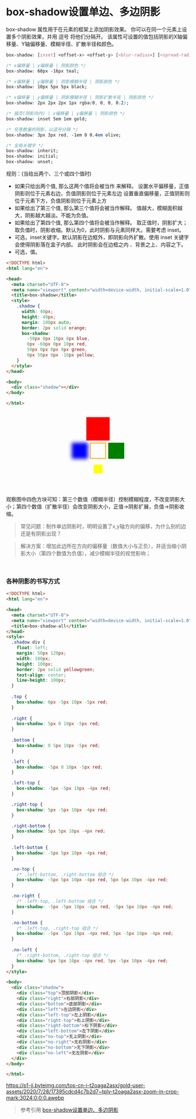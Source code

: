 # box-shadow设置单边、多边阴影
box-shadow 属性用于在元素的框架上添加阴影效果。 你可以在同一个元素上设置多个阴影效果，并用 逗号 将他们分隔开。 该属性可设置的值包括阴影的X轴偏移量、Y轴偏移量、模糊半径、扩散半径和颜色。

``` css
box-shadow: [inset] <offset-x> <offset-y> [<blur-radius>] [<spread-radius>] color [,]
```

``` css
/* x偏移量 | y偏移量 | 阴影颜色 */
box-shadow: 60px -16px teal;

/* x偏移量 | y偏移量 | 阴影模糊半径 | 阴影颜色 */
box-shadow: 10px 5px 5px black;

/* x偏移量 | y偏移量 | 阴影模糊半径 | 阴影扩散半径 | 阴影颜色 */
box-shadow: 2px 2px 2px 1px rgba(0, 0, 0, 0.2);

/* 插页(阴影向内) | x偏移量 | y偏移量 | 阴影颜色 */
box-shadow: inset 5em 1em gold;

/* 任意数量的阴影，以逗号分隔 */
box-shadow: 3px 3px red, -1em 0 0.4em olive;

/* 全局关键字 */
box-shadow: inherit;
box-shadow: initial;
box-shadow: unset;
```
规则：(当给出两个、三个或四个值时)

* 如果只给出两个值, 那么这两个值将会被当作 <offset-x> <offset-y> 来解释。
<offset-x> 设置水平偏移量，正值阴影则位于元素右边，负值阴影则位于元素左边
<offset-y> 设置垂直偏移量，正值阴影则位于元素下方，负值阴影则位于元素上方
* 如果给出了第三个值, 那么第三个值将会被当作<blur-radius>解释。
值越大，模糊面积越大，阴影越大越淡。不能为负值。
* 如果给出了第四个值, 那么第四个值将会被当作<spread-radius>解释。
取正值时，阴影扩大；取负值时，阴影收缩。默认为0，此时阴影与元素同样大。需要考虑 inset。
* 可选，inset关键字。默认阴影在边框外，即阴影向外扩散。使用 inset 关键字 会使得阴影落在盒子内部。 此时阴影会在边框之内 、背景之上、内容之下。
* 可选，<color>值。

```html
<!DOCTYPE html>
<html lang="en">

<head>
  <meta charset="UTF-8">
  <meta name="viewport" content="width=device-width, initial-scale=1.0">
  <title>box-shadow</title>
  <style>
    .shadow {
      width: 40px;
      height: 40px;
      margin: 100px auto;
      border: 2px solid orange;
      box-shadow: 
        -50px 0px 10px 0px blue, 
        0px -60px 0px 10px red, 
        50px 0px 0px 0px green, 
        0px 50px 0px -10px yellow;
    }
  </style>
</head>

<body>
  <div class="shadow"></div>
</body>

</html>

```

<!DOCTYPE html>
<html lang="en">
<head>
  <meta charset="UTF-8">
  <meta name="viewport" content="width=device-width, initial-scale=1.0">
  <title>box-shadow</title>
  <style>
    .shadow {
      width: 40px;
      height: 40px;
      margin: 100px auto;
      border: 2px solid orange;
      box-shadow: 
        -50px 0px 10px 0px blue, 
        0px -60px 0px 10px red, 
        50px 0px 0px 0px green, 
        0px 50px 0px -10px yellow;
    }
  </style>
</head>

<body>
  <div class="shadow"></div>
</body>
</html>

观察图中四色方块可知：第三个数值（模糊半径）控制模糊程度，不改变阴影大小；第四个数值（扩散半径）会改变阴影大小，正值->阴影扩展，负值->阴影收缩。


> 常见问题：制作单边阴影时，明明设置了x,y轴方向的偏移，为什么别的边还是有阴影出现？

> 解决方案：增加此边所在方向的偏移量（数值大小与正负），并适当缩小阴影大小（第四个数值为负值），减少模糊半径的视觉影响；

<br/>

### 各种阴影的书写方式
``` html
<!DOCTYPE html>
<html lang="en">

<head>
  <meta charset="UTF-8">
  <meta name="viewport" content="width=device-width, initial-scale=1.0">
  <title>box-shadow-all</title>
</head>
<style>
  .shadow div {
    float: left;
    margin: 50px 120px;
    width: 100px;
    height: 100px;
    border: 2px solid yellowgreen;
    text-align: center;
    line-height: 100px;
  }
  
  .top {
    box-shadow: 0px -5px 10px -5px red;
  }
  
  .right {
    box-shadow: 5px 0 10px -5px red;
  }
  
  .bottom {
    box-shadow: 0 5px 10px -5px red;
  }

  .left {
    box-shadow: -5px 0 10px -5px red;
  }

  .left-top {
    box-shadow: -5px -5px 10px -4px red;
  }

  .right-top {
    box-shadow: 5px -5px 10px -4px red;
  }

  .right-bottom {
    box-shadow: 5px 5px 10px -4px red;
  }
  
  .left-bottom {
    box-shadow: -5px 5px 10px -4px red;
  }

  .no-top {
    /* .left-bottom, .right-bottom 组合 */
    box-shadow: -5px 5px 10px -4px red, 5px 5px 10px -4px red;
  }

  .no-right {
    /* .left-top, .left-bottom 组合 */
    box-shadow: -5px -5px 10px -4px red, -5px 5px 10px -4px red;
  }

  .no-bottom {
    /* .left-top, .right-top 组合 */
    box-shadow: -5px -5px 10px -4px red, 5px -5px 10px -4px red;
  }
  
  .no-left {
    /* .right-bottom, .right-top 组合 */
    box-shadow: 5px 5px 10px -4px red, 5px -5px 10px -4px red;
  }
</style>

<body>
  <div class="shadow">
    <div class="top">顶部阴影</div>
    <div class="right">右部阴影</div>
    <div class="bottom">底部阴影</div>
    <div class="left">左边阴影</div>
    <div class="left-top">左上阴影</div>
    <div class="right-top">右上阴影</div>
    <div class="right-bottom">右下阴影</div>
    <div class="left-bottom">左下阴影</div>
    <div class="no-top">无上阴影</div>
    <div class="no-right">无右阴影</div>
    <div class="no-bottom">无下阴影</div>
    <div class="no-left">无左阴影</div>
  </div>
</body>

</html>
```
https://p1-jj.byteimg.com/tos-cn-i-t2oaga2asx/gold-user-assets/2020/7/28/17395cdcd4c7b2d7~tplv-t2oaga2asx-zoom-in-crop-mark:3024:0:0:0.awebp




> 参考引用 [box-shadow设置单边、多边阴影](https://juejin.cn/post/6854573222483099656)